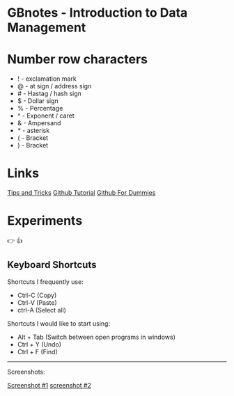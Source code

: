 # GBnotes - Introduction to Data Management
# Number row characters
- ! - exclamation mark
- @ - at sign / address sign 
- \# - Hastag / hash sign 
- $ - Dollar sign 
- % - Percentage 
- ^ - Exponent / caret 
- & - Ampersand 
- \* - asterisk
- ( - Bracket 
- ) - Bracket
# Links 
[Tips and Tricks](https://www.youtube.com/watch?v=qnPKoCl6Gcw&ab_channel=WebStylePress)
[Github Tutorial](https://www.youtube.com/watch?v=HkdAHXoRtos&ab_channel=Fireship)
[Github For Dummies](https://www.youtube.com/watch?v=mJ-qvsxPHpY&ab_channel=NickWhite)
# Experiments
:point_right: 👍
## Keyboard Shortcuts
Shortcuts I frequently use: 
- Ctrl-C (Copy)
- Ctrl-V (Paste)
- ctrl-A (Select all)

Shortcuts I would like to start using:
- Alt + Tab (Switch between open programs in windows)
- Ctrl + Y (Undo)
- Ctrl + F (Find)


---
Screenshots: 

[Screenshot #1](https://imgur.com/a/y4j4r1B) [screenshot #2](https://i.imgur.com/6BHx0At.png)